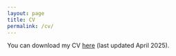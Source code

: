 ```yaml
---
layout: page
title: CV 
permalink: /cv/
---
```

You can download my CV [here](https://alyson-singleton.github.io/Alyson_Singleton_CV.pdf) (last updated April 2025).

